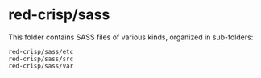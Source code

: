 # red-crisp/sass

This folder contains SASS files of various kinds, organized in sub-folders:

    red-crisp/sass/etc
    red-crisp/sass/src
    red-crisp/sass/var
